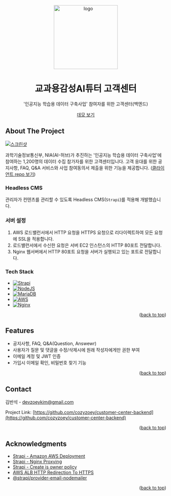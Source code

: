 <a name="readme-top"></a>

<!-- PROJECT LOGO -->
<div align="center">
  <img src="https://res.cloudinary.com/dftuawd1d/image/upload/v1661158581/github/nia_homepage_logo.png" alt="logo" width="200" height="auto">
  
  <h1 align="center">교과용감성AI튜터 고객센터</h1>

  <p>
    '인공지능 학습용 데이터 구축사업' 참여자를 위한 고객센터(백엔드)
  </p>

  <p>
    <a href="https://startsmall.link">데모 보기</a>
  </p>
</div>

<!-- ABOUT THE PROJECT -->

## About The Project

[![스크린샷](https://res.cloudinary.com/dftuawd1d/image/upload/v1661159037/github/nia_homepage_screenshot_skjtuq.png)](https://startsmall.link)

과학기술정보통신부, NIA(AI-허브)가 추진하는 '인공지능 학습용 데이터 구축사업'에 참여하는 1,200명의 데이터 수집 참가자를 위한 고객센터입니다. 고객 응대를 위한 공지사항, FAQ, Q&A 서비스와 사업 참여동의서 제출을 위한 기능을 제공합니다. ([클라이언트 repo 보기](https://github.com/cozyzoey/customer-center-client))

### Headless CMS

관리자가 컨텐츠를 관리할 수 있도록 Headless CMS(`Strapi`)를 적용해 개발했습니다.

### 서버 설정

1. AWS 로드밸런서에서 HTTP 요청을 HTTPS 요청으로 리다이렉트하여 모든 요청에 SSL을 적용합니다.
2. 로드밸런서에서 수신한 요청은 서버 EC2 인스턴스의 HTTP 80포트 전달합니다.
3. Nginx 웹서버에서 HTTP 80포트 요청을 서버가 실행되고 있는 포트로 전달합니다.

### Tech Stack

<!-- https://github.com/Ileriayo/markdown-badges -->

- [![Strapi](https://img.shields.io/badge/strapi-%232E7EEA.svg?style=for-the-badge&logo=strapi&logoColor=white)](https://strapi.io/)
- [![NodeJS](https://img.shields.io/badge/node.js-6DA55F?style=for-the-badge&logo=node.js&logoColor=white)](https://nodejs.org/en/)
- [![MariaDB](https://img.shields.io/badge/MariaDB-003545?style=for-the-badge&logo=mariadb&logoColor=white)](https://mariadb.org/)
- [![AWS](https://img.shields.io/badge/AWS-%23FF9900.svg?style=for-the-badge&logo=amazon-aws&logoColor=white)](https://aws.amazon.com/)
- [![Nginx](https://img.shields.io/badge/nginx-%23009639.svg?style=for-the-badge&logo=nginx&logoColor=white)](https://www.nginx.com/)

<p align="right">(<a href="#readme-top">back to top</a>)</p>

<!-- FEATURES -->

## Features

- 공지사항, FAQ, Q&A(Question, Answewr)
- 사용자가 질문 및 댓글을 수정/삭제시에 원래 작성자에게만 권한 부여
- 이메일 계정 및 JWT 인증
- 가입시 이메일 확인, 비밀번호 찾기 기능

<p align="right">(<a href="#readme-top">back to top</a>)</p>

<!-- CONTACT -->

## Contact

김반석 - devzoeykim@gmail.com

Project Link: [https://github.com/cozyzoey/customer-center-backend](https://github.com/cozyzoey/customer-center-backend)

<p align="right">(<a href="#readme-top">back to top</a>)</p>

<!-- ACKNOWLEDGMENTS -->

## Acknowledgments

- [Strapi - Amazon AWS Deployment](https://docs.strapi.io/developer-docs/latest/setup-deployment-guides/deployment/hosting-guides/amazon-aws.html)
- [Strapi - Nginx Proxying](https://docs.strapi.io/developer-docs/latest/setup-deployment-guides/deployment/optional-software/nginx-proxy.html)
- [Strapi - Create is owner policy](https://docs.strapi.io/developer-docs/latest/guides/is-owner.html)
- [AWS ALB HTTP Redirection To HTTPS](https://aws.amazon.com/ko/premiumsupport/knowledge-center/elb-redirect-http-to-https-using-alb/)
- [@strapi/provider-email-nodemailer](https://market.strapi.io/providers/@strapi-provider-email-nodemailer)

<p align="right">(<a href="#readme-top">back to top</a>)</p>
